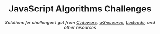<h1 align="center">JavaScript Algorithms Challenges</h1>

<h6 align="center">
  Solutions for challenges I get from
  <a href="https://www.codewars.com">Codewars</a>, <a href="https://www.w3resource.com/javascript-exercises/">w3resource</a>, 
  <a href="https://leetcode.com">Leetcode</a>, and other resources
</h6>
